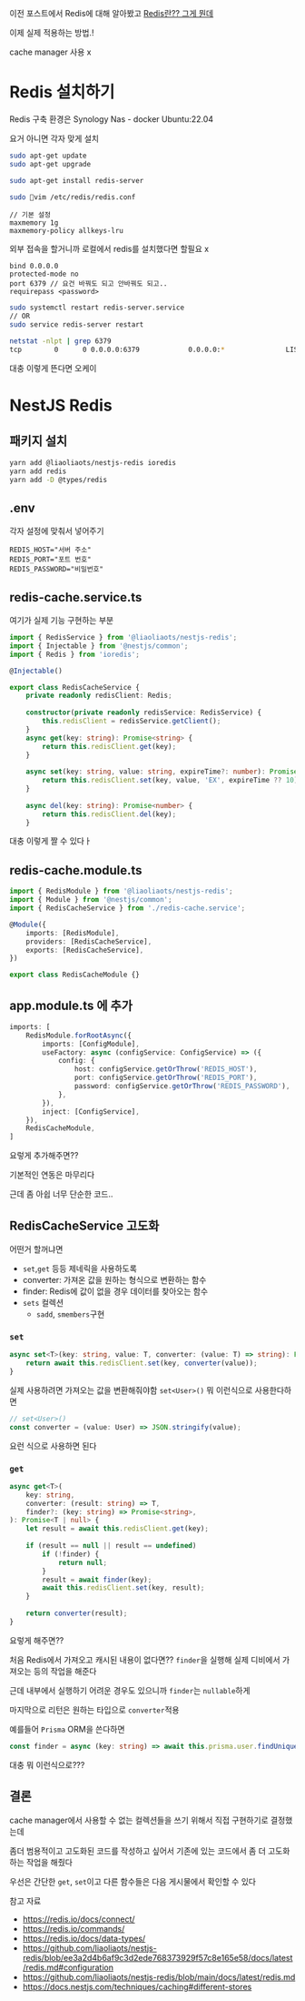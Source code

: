 
이전 포스트에서 Redis에 대해 알아봤고
[Redis란?? 그게 뭔데](https://blog.joojae.synology.me/what-is-redis/)

이제 실제 적용하는 방법.!

cache manager 사용 x
# Redis 설치하기
Redis 구축 환경은
Synology Nas - docker Ubuntu:22.04

요거 아니면 각자 맞게 설치
```bash
sudo apt-get update
sudo apt-get upgrade
```

```bash
sudo apt-get install redis-server
```

```bash
sudo vim /etc/redis/redis.conf
```

```
// 기본 설정
maxmemory 1g
maxmemory-policy allkeys-lru
```

외부 접속을 할거니까
로컬에서 redis를 설치했다면 할필요 x
```
bind 0.0.0.0
protected-mode no
port 6379 // 요건 바꿔도 되고 안바꿔도 되고..
requirepass <password>
```

```bash
sudo systemctl restart redis-server.service
// OR
sudo service redis-server restart

netstat -nlpt | grep 6379
tcp        0      0 0.0.0.0:6379            0.0.0.0:*               LISTEN      -
```
대충 이렇게 뜬다면 오케이

# NestJS Redis

## 패키지 설치

```bash
yarn add @liaoliaots/nestjs-redis ioredis
yarn add redis
yarn add -D @types/redis
```

## .env
각자 설정에 맞춰서 넣어주기
```
REDIS_HOST="서버 주소"
REDIS_PORT="포트 번호"
REDIS_PASSWORD="비밀번호"
```

## redis-cache.service.ts

여기가 실제 기능 구현하는 부분
```typescript
import { RedisService } from '@liaoliaots/nestjs-redis';
import { Injectable } from '@nestjs/common';
import { Redis } from 'ioredis';

@Injectable()

export class RedisCacheService {
	private readonly redisClient: Redis;
	
	constructor(private readonly redisService: RedisService) {
		this.redisClient = redisService.getClient();
	}
	async get(key: string): Promise<string> {
		return this.redisClient.get(key);
	}
	
	async set(key: string, value: string, expireTime?: number): Promise<'OK'> {
		return this.redisClient.set(key, value, 'EX', expireTime ?? 10);
	}
	
	async del(key: string): Promise<number> {
		return this.redisClient.del(key);
	}
```

대충 이렇게 짤 수 있다ㅏ

## redis-cache.module.ts
```typescript
import { RedisModule } from '@liaoliaots/nestjs-redis';
import { Module } from '@nestjs/common';
import { RedisCacheService } from './redis-cache.service';

@Module({
	imports: [RedisModule],
	providers: [RedisCacheService],
	exports: [RedisCacheService],
})

export class RedisCacheModule {}
```

## app.module.ts 에 추가
```typescript
imports: [
	RedisModule.forRootAsync({
		imports: [ConfigModule],
		useFactory: async (configService: ConfigService) => ({
			config: {
				host: configService.getOrThrow('REDIS_HOST'),
				port: configService.getOrThrow('REDIS_PORT'),
				password: configService.getOrThrow('REDIS_PASSWORD'),
			},
		}),
		inject: [ConfigService],
	}),
	RedisCacheModule,
]
```

요렇게 추가해주면??

기본적인 연동은 마무리다

근데 좀 아쉽
너무 단순한 코드..

## RedisCacheService 고도화
어떤거 할꺼냐면
- `set`,`get` 등등 제네릭을 사용하도록
- converter: 가져온 값을 원하는 형식으로 변환하는 함수
- finder: Redis에 값이 없을 경우 데이터를 찾아오는 함수
- `sets` 컬렉션
	- `sadd`, `smembers`구현

### `set`

```ts
async set<T>(key: string, value: T, converter: (value: T) => string): Promise<string> {
	return await this.redisClient.set(key, converter(value));
}
```

실제 사용하려면 가져오는 값을 변환해줘야함
`set<User>()` 뭐 이런식으로 사용한다하면
```ts
// set<User>()
const converter = (value: User) => JSON.stringify(value);
```
요런 식으로 사용하면 된다

### `get`
```ts
async get<T>(
	key: string,
	converter: (result: string) => T,
	finder?: (key: string) => Promise<string>,
): Promise<T | null> {
	let result = await this.redisClient.get(key);
	
	if (result == null || result == undefined) 
		if (!finder) {
			return null;
		}
		result = await finder(key);
		await this.redisClient.set(key, result);
	}
	
	return converter(result);
}
```
요렇게 해주면??

처음 Redis에서 가져오고 캐시된 내용이 없다면??
`finder`을 실행해 실제 디비에서 가져오는 등의 작업을 해준다

근데 내부에서 실행하기 어려운 경우도 있으니까 `finder`는 `nullable`하게

마지막으로 리턴은 원하는 타입으로 `converter`적용

예를들어 `Prisma` ORM을 쓴다하면

```ts
const finder = async (key: string) => await this.prisma.user.findUnique({ where: { uuid: key }});
```

대충 뭐 이런식으로???


## 결론

cache manager에서 사용할 수 없는 컬렉션들을 쓰기 위해서 직접 구현하기로 결정했는데

좀더 범용적이고 고도화된 코드를 작성하고 싶어서
기존에 있는 코드에서 좀 더 고도화하는 작업을 해줬다

우선은 간단한 `get`, `set`이고 다른 함수들은
다음 게시물에서 확인할 수 있다


참고 자료
- https://redis.io/docs/connect/
- https://redis.io/commands/
- https://redis.io/docs/data-types/
- https://github.com/liaoliaots/nestjs-redis/blob/ee3a2d4b6af9c3d2ede768373929f57c8e165e58/docs/latest/redis.md#configuration
- https://github.com/liaoliaots/nestjs-redis/blob/main/docs/latest/redis.md
- https://docs.nestjs.com/techniques/caching#different-stores

